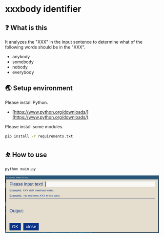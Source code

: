 # xxxbody identifier

## ❓ What is this

It analyzes the "XXX" in the input sentence to determine what of the following words should be in the "XXX".

- anybody
- somebody
- nobody
- everybody

## 🌏 Setup environment

Please install Python.

- [https://www.python.org/downloads/](https://www.python.org/downloads/)

Please install some modules.

```bash
pip install -r requirements.txt
```

## ⛹️ How to use

```bash
python main.py
```

![image](./image.png)

